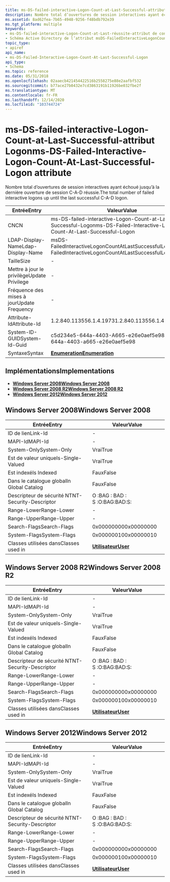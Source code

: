 ```yaml
---
title: ms-DS-failed-interactive-Logon-Count-at-Last-Successful-attribut Logon
description: Nombre total d’ouvertures de session interactives ayant échoué jusqu’à la dernière ouverture de session C-A-D réussie.
ms.assetid: 8ad62fea-7b65-4948-9256-f48bdb792e39
ms.tgt_platform: multiple
keywords:
- ms-DS-failed-interactive-Logon-Count-at-Last-réussite-attribut de connexion-schéma AD
- Schéma Active Directory de l’attribut msDS-FailedInteractiveLogonCountAtLastSuccessfulLogon
topic_type:
- apiref
api_name:
- ms-DS-Failed-Interactive-Logon-Count-At-Last-Successful-Logon
api_type:
- Schema
ms.topic: reference
ms.date: 05/31/2018
ms.openlocfilehash: 02aaecb421454422516b2558275e88e2aafbf532
ms.sourcegitcommit: b77ace27b0432e7cd3863191b11926be032fbe2f
ms.translationtype: MT
ms.contentlocale: fr-FR
ms.lasthandoff: 12/14/2020
ms.locfileid: "103744724"
---
```

# <a name="ms-ds-failed-interactive-logon-count-at-last-successful-logon-attribute"></a><span data-ttu-id="0d2b0-105">ms-DS-failed-interactive-Logon-Count-at-Last-Successful-attribut Logon</span><span class="sxs-lookup"><span data-stu-id="0d2b0-105">ms-DS-Failed-Interactive-Logon-Count-At-Last-Successful-Logon attribute</span></span>

<span data-ttu-id="0d2b0-106">Nombre total d’ouvertures de session interactives ayant échoué jusqu’à la dernière ouverture de session C-A-D réussie.</span><span class="sxs-lookup"><span data-stu-id="0d2b0-106">The total number of failed interactive logons up until the last successful C-A-D logon.</span></span>



| <span data-ttu-id="0d2b0-107">Entrée</span><span class="sxs-lookup"><span data-stu-id="0d2b0-107">Entry</span></span> | <span data-ttu-id="0d2b0-108">Valeur</span><span class="sxs-lookup"><span data-stu-id="0d2b0-108">Value</span></span> |
|-------------------|---------------------------------------------------------------|
| <span data-ttu-id="0d2b0-109">CN</span><span class="sxs-lookup"><span data-stu-id="0d2b0-109">CN</span></span>                | <span data-ttu-id="0d2b0-110">ms-DS-failed-interactive-Logon-Count-at-Last-Successful-Logon</span><span class="sxs-lookup"><span data-stu-id="0d2b0-110">ms-DS-Failed-Interactive-Logon-Count-At-Last-Successful-Logon</span></span> |
| <span data-ttu-id="0d2b0-111">LDAP-Display-Name</span><span class="sxs-lookup"><span data-stu-id="0d2b0-111">Ldap-Display-Name</span></span> | <span data-ttu-id="0d2b0-112">msDS-FailedInteractiveLogonCountAtLastSuccessfulLogon</span><span class="sxs-lookup"><span data-stu-id="0d2b0-112">msDS-FailedInteractiveLogonCountAtLastSuccessfulLogon</span></span>         |
| <span data-ttu-id="0d2b0-113">Taille</span><span class="sxs-lookup"><span data-stu-id="0d2b0-113">Size</span></span>              | \-                                                            |
| <span data-ttu-id="0d2b0-114">Mettre à jour le privilège</span><span class="sxs-lookup"><span data-stu-id="0d2b0-114">Update Privilege</span></span>  | \-                                                            |
| <span data-ttu-id="0d2b0-115">Fréquence des mises à jour</span><span class="sxs-lookup"><span data-stu-id="0d2b0-115">Update Frequency</span></span>  | \-                                                            |
| <span data-ttu-id="0d2b0-116">Attribute-Id</span><span class="sxs-lookup"><span data-stu-id="0d2b0-116">Attribute-Id</span></span>      | <span data-ttu-id="0d2b0-117">1.2.840.113556.1.4.1973</span><span class="sxs-lookup"><span data-stu-id="0d2b0-117">1.2.840.113556.1.4.1973</span></span>                                       |
| <span data-ttu-id="0d2b0-118">System-ID-GUID</span><span class="sxs-lookup"><span data-stu-id="0d2b0-118">System-Id-Guid</span></span>    | <span data-ttu-id="0d2b0-119">c5d234e5-644a-4403-A665-e26e0aef5e98</span><span class="sxs-lookup"><span data-stu-id="0d2b0-119">c5d234e5-644a-4403-a665-e26e0aef5e98</span></span>                          |
| <span data-ttu-id="0d2b0-120">Syntaxe</span><span class="sxs-lookup"><span data-stu-id="0d2b0-120">Syntax</span></span>            | [<span data-ttu-id="0d2b0-121">**Enumeration**</span><span class="sxs-lookup"><span data-stu-id="0d2b0-121">**Enumeration**</span></span>](s-enumeration.md)                          |



## <a name="implementations"></a><span data-ttu-id="0d2b0-122">Implémentations</span><span class="sxs-lookup"><span data-stu-id="0d2b0-122">Implementations</span></span>

-   [<span data-ttu-id="0d2b0-123">**Windows Server 2008**</span><span class="sxs-lookup"><span data-stu-id="0d2b0-123">**Windows Server 2008**</span></span>](#windows-server-2008)
-   [<span data-ttu-id="0d2b0-124">**Windows Server 2008 R2**</span><span class="sxs-lookup"><span data-stu-id="0d2b0-124">**Windows Server 2008 R2**</span></span>](#windows-server-2008-r2)
-   [<span data-ttu-id="0d2b0-125">**Windows Server 2012**</span><span class="sxs-lookup"><span data-stu-id="0d2b0-125">**Windows Server 2012**</span></span>](#windows-server-2012)

## <a name="windows-server-2008"></a><span data-ttu-id="0d2b0-126">Windows Server 2008</span><span class="sxs-lookup"><span data-stu-id="0d2b0-126">Windows Server 2008</span></span>



| <span data-ttu-id="0d2b0-127">Entrée</span><span class="sxs-lookup"><span data-stu-id="0d2b0-127">Entry</span></span> | <span data-ttu-id="0d2b0-128">Valeur</span><span class="sxs-lookup"><span data-stu-id="0d2b0-128">Value</span></span> |
|------------------------|-----------------------------------|
| <span data-ttu-id="0d2b0-129">ID de lien</span><span class="sxs-lookup"><span data-stu-id="0d2b0-129">Link-Id</span></span>                | \-                                |
| <span data-ttu-id="0d2b0-130">MAPI-Id</span><span class="sxs-lookup"><span data-stu-id="0d2b0-130">MAPI-Id</span></span>                | \-                                |
| <span data-ttu-id="0d2b0-131">System-Only</span><span class="sxs-lookup"><span data-stu-id="0d2b0-131">System-Only</span></span>            | <span data-ttu-id="0d2b0-132">Vrai</span><span class="sxs-lookup"><span data-stu-id="0d2b0-132">True</span></span>                              |
| <span data-ttu-id="0d2b0-133">Est de valeur unique</span><span class="sxs-lookup"><span data-stu-id="0d2b0-133">Is-Single-Valued</span></span>       | <span data-ttu-id="0d2b0-134">Vrai</span><span class="sxs-lookup"><span data-stu-id="0d2b0-134">True</span></span>                              |
| <span data-ttu-id="0d2b0-135">Est indexé</span><span class="sxs-lookup"><span data-stu-id="0d2b0-135">Is Indexed</span></span>             | <span data-ttu-id="0d2b0-136">Faux</span><span class="sxs-lookup"><span data-stu-id="0d2b0-136">False</span></span>                             |
| <span data-ttu-id="0d2b0-137">Dans le catalogue global</span><span class="sxs-lookup"><span data-stu-id="0d2b0-137">In Global Catalog</span></span>      | <span data-ttu-id="0d2b0-138">Faux</span><span class="sxs-lookup"><span data-stu-id="0d2b0-138">False</span></span>                             |
| <span data-ttu-id="0d2b0-139">Descripteur de sécurité NT</span><span class="sxs-lookup"><span data-stu-id="0d2b0-139">NT-Security-Descriptor</span></span> | <span data-ttu-id="0d2b0-140">O :BAG : BAD : S :</span><span class="sxs-lookup"><span data-stu-id="0d2b0-140">O:BAG:BAD:S:</span></span>                      |
| <span data-ttu-id="0d2b0-141">Range-Lower</span><span class="sxs-lookup"><span data-stu-id="0d2b0-141">Range-Lower</span></span>            | \-                                |
| <span data-ttu-id="0d2b0-142">Range-Upper</span><span class="sxs-lookup"><span data-stu-id="0d2b0-142">Range-Upper</span></span>            | \-                                |
| <span data-ttu-id="0d2b0-143">Search-Flags</span><span class="sxs-lookup"><span data-stu-id="0d2b0-143">Search-Flags</span></span>           | <span data-ttu-id="0d2b0-144">0x00000000</span><span class="sxs-lookup"><span data-stu-id="0d2b0-144">0x00000000</span></span>                        |
| <span data-ttu-id="0d2b0-145">System-Flags</span><span class="sxs-lookup"><span data-stu-id="0d2b0-145">System-Flags</span></span>           | <span data-ttu-id="0d2b0-146">0x00000010</span><span class="sxs-lookup"><span data-stu-id="0d2b0-146">0x00000010</span></span>                        |
| <span data-ttu-id="0d2b0-147">Classes utilisées dans</span><span class="sxs-lookup"><span data-stu-id="0d2b0-147">Classes used in</span></span>        | [<span data-ttu-id="0d2b0-148">**Utilisateur**</span><span class="sxs-lookup"><span data-stu-id="0d2b0-148">**User**</span></span>](c-user.md)<br/> |



## <a name="windows-server-2008-r2"></a><span data-ttu-id="0d2b0-149">Windows Server 2008 R2</span><span class="sxs-lookup"><span data-stu-id="0d2b0-149">Windows Server 2008 R2</span></span>



| <span data-ttu-id="0d2b0-150">Entrée</span><span class="sxs-lookup"><span data-stu-id="0d2b0-150">Entry</span></span> | <span data-ttu-id="0d2b0-151">Valeur</span><span class="sxs-lookup"><span data-stu-id="0d2b0-151">Value</span></span> |
|------------------------|-----------------------------------|
| <span data-ttu-id="0d2b0-152">ID de lien</span><span class="sxs-lookup"><span data-stu-id="0d2b0-152">Link-Id</span></span>                | \-                                |
| <span data-ttu-id="0d2b0-153">MAPI-Id</span><span class="sxs-lookup"><span data-stu-id="0d2b0-153">MAPI-Id</span></span>                | \-                                |
| <span data-ttu-id="0d2b0-154">System-Only</span><span class="sxs-lookup"><span data-stu-id="0d2b0-154">System-Only</span></span>            | <span data-ttu-id="0d2b0-155">Vrai</span><span class="sxs-lookup"><span data-stu-id="0d2b0-155">True</span></span>                              |
| <span data-ttu-id="0d2b0-156">Est de valeur unique</span><span class="sxs-lookup"><span data-stu-id="0d2b0-156">Is-Single-Valued</span></span>       | <span data-ttu-id="0d2b0-157">Vrai</span><span class="sxs-lookup"><span data-stu-id="0d2b0-157">True</span></span>                              |
| <span data-ttu-id="0d2b0-158">Est indexé</span><span class="sxs-lookup"><span data-stu-id="0d2b0-158">Is Indexed</span></span>             | <span data-ttu-id="0d2b0-159">Faux</span><span class="sxs-lookup"><span data-stu-id="0d2b0-159">False</span></span>                             |
| <span data-ttu-id="0d2b0-160">Dans le catalogue global</span><span class="sxs-lookup"><span data-stu-id="0d2b0-160">In Global Catalog</span></span>      | <span data-ttu-id="0d2b0-161">Faux</span><span class="sxs-lookup"><span data-stu-id="0d2b0-161">False</span></span>                             |
| <span data-ttu-id="0d2b0-162">Descripteur de sécurité NT</span><span class="sxs-lookup"><span data-stu-id="0d2b0-162">NT-Security-Descriptor</span></span> | <span data-ttu-id="0d2b0-163">O :BAG : BAD : S :</span><span class="sxs-lookup"><span data-stu-id="0d2b0-163">O:BAG:BAD:S:</span></span>                      |
| <span data-ttu-id="0d2b0-164">Range-Lower</span><span class="sxs-lookup"><span data-stu-id="0d2b0-164">Range-Lower</span></span>            | \-                                |
| <span data-ttu-id="0d2b0-165">Range-Upper</span><span class="sxs-lookup"><span data-stu-id="0d2b0-165">Range-Upper</span></span>            | \-                                |
| <span data-ttu-id="0d2b0-166">Search-Flags</span><span class="sxs-lookup"><span data-stu-id="0d2b0-166">Search-Flags</span></span>           | <span data-ttu-id="0d2b0-167">0x00000000</span><span class="sxs-lookup"><span data-stu-id="0d2b0-167">0x00000000</span></span>                        |
| <span data-ttu-id="0d2b0-168">System-Flags</span><span class="sxs-lookup"><span data-stu-id="0d2b0-168">System-Flags</span></span>           | <span data-ttu-id="0d2b0-169">0x00000010</span><span class="sxs-lookup"><span data-stu-id="0d2b0-169">0x00000010</span></span>                        |
| <span data-ttu-id="0d2b0-170">Classes utilisées dans</span><span class="sxs-lookup"><span data-stu-id="0d2b0-170">Classes used in</span></span>        | [<span data-ttu-id="0d2b0-171">**Utilisateur**</span><span class="sxs-lookup"><span data-stu-id="0d2b0-171">**User**</span></span>](c-user.md)<br/> |



## <a name="windows-server-2012"></a><span data-ttu-id="0d2b0-172">Windows Server 2012</span><span class="sxs-lookup"><span data-stu-id="0d2b0-172">Windows Server 2012</span></span>



| <span data-ttu-id="0d2b0-173">Entrée</span><span class="sxs-lookup"><span data-stu-id="0d2b0-173">Entry</span></span> | <span data-ttu-id="0d2b0-174">Valeur</span><span class="sxs-lookup"><span data-stu-id="0d2b0-174">Value</span></span> |
|------------------------|-----------------------------------|
| <span data-ttu-id="0d2b0-175">ID de lien</span><span class="sxs-lookup"><span data-stu-id="0d2b0-175">Link-Id</span></span>                | \-                                |
| <span data-ttu-id="0d2b0-176">MAPI-Id</span><span class="sxs-lookup"><span data-stu-id="0d2b0-176">MAPI-Id</span></span>                | \-                                |
| <span data-ttu-id="0d2b0-177">System-Only</span><span class="sxs-lookup"><span data-stu-id="0d2b0-177">System-Only</span></span>            | <span data-ttu-id="0d2b0-178">Vrai</span><span class="sxs-lookup"><span data-stu-id="0d2b0-178">True</span></span>                              |
| <span data-ttu-id="0d2b0-179">Est de valeur unique</span><span class="sxs-lookup"><span data-stu-id="0d2b0-179">Is-Single-Valued</span></span>       | <span data-ttu-id="0d2b0-180">Vrai</span><span class="sxs-lookup"><span data-stu-id="0d2b0-180">True</span></span>                              |
| <span data-ttu-id="0d2b0-181">Est indexé</span><span class="sxs-lookup"><span data-stu-id="0d2b0-181">Is Indexed</span></span>             | <span data-ttu-id="0d2b0-182">Faux</span><span class="sxs-lookup"><span data-stu-id="0d2b0-182">False</span></span>                             |
| <span data-ttu-id="0d2b0-183">Dans le catalogue global</span><span class="sxs-lookup"><span data-stu-id="0d2b0-183">In Global Catalog</span></span>      | <span data-ttu-id="0d2b0-184">Faux</span><span class="sxs-lookup"><span data-stu-id="0d2b0-184">False</span></span>                             |
| <span data-ttu-id="0d2b0-185">Descripteur de sécurité NT</span><span class="sxs-lookup"><span data-stu-id="0d2b0-185">NT-Security-Descriptor</span></span> | <span data-ttu-id="0d2b0-186">O :BAG : BAD : S :</span><span class="sxs-lookup"><span data-stu-id="0d2b0-186">O:BAG:BAD:S:</span></span>                      |
| <span data-ttu-id="0d2b0-187">Range-Lower</span><span class="sxs-lookup"><span data-stu-id="0d2b0-187">Range-Lower</span></span>            | \-                                |
| <span data-ttu-id="0d2b0-188">Range-Upper</span><span class="sxs-lookup"><span data-stu-id="0d2b0-188">Range-Upper</span></span>            | \-                                |
| <span data-ttu-id="0d2b0-189">Search-Flags</span><span class="sxs-lookup"><span data-stu-id="0d2b0-189">Search-Flags</span></span>           | <span data-ttu-id="0d2b0-190">0x00000000</span><span class="sxs-lookup"><span data-stu-id="0d2b0-190">0x00000000</span></span>                        |
| <span data-ttu-id="0d2b0-191">System-Flags</span><span class="sxs-lookup"><span data-stu-id="0d2b0-191">System-Flags</span></span>           | <span data-ttu-id="0d2b0-192">0x00000010</span><span class="sxs-lookup"><span data-stu-id="0d2b0-192">0x00000010</span></span>                        |
| <span data-ttu-id="0d2b0-193">Classes utilisées dans</span><span class="sxs-lookup"><span data-stu-id="0d2b0-193">Classes used in</span></span>        | [<span data-ttu-id="0d2b0-194">**Utilisateur**</span><span class="sxs-lookup"><span data-stu-id="0d2b0-194">**User**</span></span>](c-user.md)<br/> |



 

 





